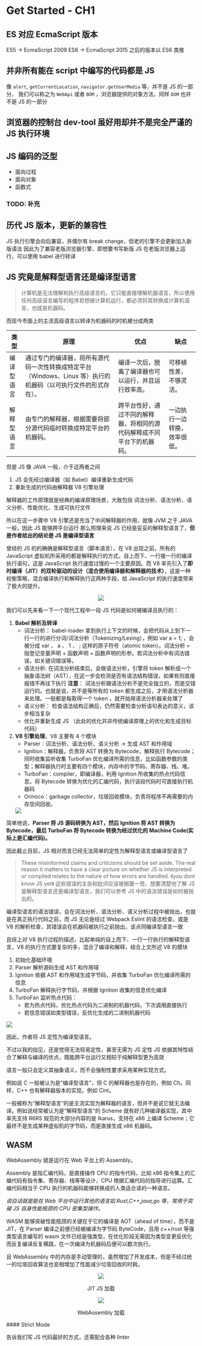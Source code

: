 # Get Started - CH1

## ES 对应 EcmaScript 版本

ES5 -> EcmaScript 2009
ES6 -> EcmaScript 2015
之后的版本以 ES6 类推

## 并非所有能在 script 中编写的代码都是 JS

像 `alert`, `getCurrentLocation`, `navigator.getUserMedia` 等，并不是 JS 的一部分，
我们可以称之为 `WebApi` 或者 `BOM` ，浏览器提供的对象方法，同样 `DOM` 也并不是 JS 的一部分

## 浏览器的控制台 dev-tool 虽好用却并不是完全严谨的 JS 执行环境

## JS 编码的泛型

- 面向过程
- 面向对象
- 函数式

### TODO: 补充

## 历代 JS 版本，更新的兼容性

JS 执行引擎会向后兼容，并偶尔有 break change，但老的引擎不会更新加入新版语法
因此为了兼容老版浏览器引擎，即想要书写新版 JS 在老版浏览器上运行，可以使用 babel 进行转译

## JS 究竟是解释型语言还是编译型语言

> 计算机是无法理解和执行高级语言的，它只能直接理解机器语言，所以使用任何高级语言编写的程序若想被计算机运行，都必须将其转换成计算机语言，也就是机器码。

而现今市面上的主流高级语言以转译为机器码的时机被分成两类

| 类型       | 原理                                                                                                            | 优点                                                                   | 缺点                         |
| ---------- | --------------------------------------------------------------------------------------------------------------- | ---------------------------------------------------------------------- | ---------------------------- |
| 编译型语言 | 通过专门的编译器，将所有源代码一次性转换成特定平台（Windows、Linux 等）执行的机器码（以可执行文件的形式存在）。 | 编译一次后，脱离了编译器也可以运行，并且运行效率高。                   | 可移植性差，不够灵活。       |
| 解释型语言 | 由专门的解释器，根据需要将部分源代码临时转换成特定平台的机器码。                                                | 跨平台性好，通过不同的解释器，将相同的源代码解释成不同平台下的机器码。 | 一边执行一边转换，效率很低。 |

但是 JS 像 JAVA 一般，介于这两者之间

1. JS 会先经过编译器（如 Babel）编译重新生成代码
2. 重新生成的代码由解释器 V8 引擎处理

解释器的工作原理就是经典的编译原理场景，大致包括
词法分析、语法分析、语义分析、性能优化、生成可执行文件

所以在这一步骤中 V8 引擎还是充当了中间解释器的作用，就像 JVM 之于 JAVA 一般，因此 JS 能够跨平台运行
那么照理来说 JS 已经是妥妥的解释型语言了，**但是作者给出的结论是 JS 是编译型语言**

曾经的 JS 的的确确是解释型语言（脚本语言），在 V8 出现之前，所有的 JavaScript 虚拟机所采用的都是解释执行的方式，自上而下、一行接一行的编译执行语句，这是 JavaScript 执行速度过慢的一个主要原因。而 V8 率先引入了**即时编译（JIT）的双轮驱动的设计（混合使用编译器和解释器的技术）**，这是一种权衡策略，混合编译执行和解释执行这两种手段，给 JavaScript 的执行速度带来了极大的提升。

<div style="text-align: center">
  <img src="../../../image/V8Compiler.jpg" >
</div>

我们可以先来看一下一个现代工程中一段 JS 代码是如何被编译且执行的：

1. **Babel 解析及转译**
   - 词法分析：
     babel-loader 拿到执行上下文的时候，会把代码从上到下一行一行的进行分词/词法分析（Tokenizing/Lexing），例如 var a = 1; ，会被分成 var 、 a 、 1 、 ; 这样的原子符号（atomic token）。词法分析 = 指登记变量声明 + 函数声明 + 函数声明的形参。若词法分析中有词法错误，如关键词错误等。
   - 语法分析:
     在词法分析结束后，会做语法分析，引擎将 token 解析成一个抽象语法树（AST），在这一步会检测是否有语法结构错误，如果有则直接报错不再往下执行
     **注意**： 词法分析跟语法分析不是完全独立的，而是交错运行的。也就是说，并不是等所有的 token 都生成之后，才用语法分析器来处理。一般都是每取得一个 token ，就开始用语法分析器来处理了
   - 语义分析：
     检查语法结构正确后，仍然需要检查分析语句表达的意义，该步相当复杂
   - 优化并重新生成 JS （此处的优化并非传统编译原理上的优化和生成目标代码）
2. **V8 引擎处理**，V8 主要有 4 个模块
   - Parser：词法分析、语法分析、语义分析 -> 生成 AST 和作用域
   - Ignition：解释器，负责将 AST 转换为 Bytecode，解释执行 Bytecode；同时收集监听收集 TurboFan 优化编译所需的信息，比如函数参数的类型；解释器执行时主要有四个模块，内存中的字节码、寄存器、栈、堆。
   - TurboFan：compiler，即编译器，利用 Ignition 所收集的热点代码信息，将 Bytecode 转换为优化的汇编代码，执行该段代码时可直接执行机器码
   - Orinoco：garbage collector，垃圾回收模块，负责将程序不再需要的内存空间回收。
   <div>
     <img src="../../../image/V8Module.jfif"/>
   </div>

简单地说，**Parser 将 JS 源码转换为 AST，然后 Ignition 将 AST 转换为 Bytecode，最后 TurboFan 将 Bytecode 转换为经过优化的 Machine Code(实际上是汇编代码)。**

因此截止目前，JS 相对而言已经无法简单的定性为解释型语言或编译型语言了

> These misinformed claims and criticisms should be set aside. The real reason it matters to have a clear picture on whether JS is interpreted or compiled relates to the nature of how errors are handled. 《you dont know JS yet》
> 这些错误的主张和批评应该被搁置一旁。想要清楚地了解 JS 是解释型语言还是编译型语言，我们可以参考 JS 中的语法错误是如何被抛出的。

编译型语言的语法错误，会在词法分析、语法分析、语义分析过程中被抛出，也就是在真正执行代码之前，而 JS 无论是经过 Webpack Eslint 的语法检查，或是 V8 的解析检查，其错误会在机器码被执行之前抛出，该点同编译型语言一致

且综上对 V8 执行过程的描述，比起单纯的自上而下、一行一行执行的解释型语言，V8 的执行方式要复杂的多，混合了编译和解释，结合上文所述 V8 的模块

1. 初始化基础环境
2. Parser 解析源码生成 AST 和作用域
3. Ignition 依据 AST 和作用域生成字节码，并收集 TurboFan 优化编译所需的信息
4. TurboFan 解释执行字节码，并根据 Ignition 收集的信息优化编译
5. TurboFan 监听热点代码：
   - 若为热点代码，优化热点代码为二进制的机器代码，下次调用直接执行
   - 若信息错误如类型错误，反优化生成的二进制机器代码

 <div>
    <img src="../../../image/V8JSCompile.jfif"/>
 </div>

因此，作者将 JS 定性为编译型语言。

不过以我的拙见，还是觉得无法轻易定性，甚至无需为 JS 定性
JS 依据其特性结合了解释与编译的优点，既能跨平台运行又相较于纯解释型更为高效

语言一般只会定义其抽象语义，而不会强制性要求采用某种实现方式。

例如说 C 一般被认为是“编译型语言”，但 C 的解释器也是存在的，例如 Ch。同样，C++ 也有解释器版本的实现，例如 Cint。

一般被称为“解释型语言”的是主流实现为解释器的语言，但并不是说它就无法编译。例如说经常被认为是“解释型语言”的 Scheme 就有好几种编译器实现，其中率先支持 R6RS 规范的大部分内容的是 Ikarus，支持在 x86 上编译 Scheme；它最终不是生成某种虚拟机的字节码，而是直接生成 x86 机器码。

## WASM

WebAssembly 就是运行在 Web 平台上的 Assembly。

Assembly 是指汇编代码，是直接操作 CPU 的指令代码，比如 x86 指令集上的汇编代码有指令集、寄存器、栈等等设计，CPU 根据汇编代码的指导进行运算。汇编代码相当于 CPU 执行的机器码能够转换成的人类适合读的一种语言。

_说白话就是能在 Web 平台中运行其他的语言如 Rust,C++,java,go 等，常用于突破 JS 自身性能瓶颈的 CPU 密集型操作。_

WASM 能够突破性能瓶颈的关键在于它的编译是 AOT（ahead of time），而不是 JIT，在 Parser 编译之前便已经被编译为字节码 ByteCode，且用 c++/rust 等强类型语言编写的 wasm 文件已经是强类型，在优化阶段无需因为类型变更反优化而反复编译反复横跳，在一次编译为机器码后便可以数次执行。

且 WebAssembly 中的内存是手动管理的，虽然增加了开发成本，但是不经过统一的垃圾回收算法也变相增加了性能减少垃圾回收的时耗。

<div style="text-align: center">
<img src="https://cloud.netlifyusercontent.com/assets/344dbf88-fdf9-42bb-adb4-46f01eedd629/fd3c55e9-3dda-473b-a76b-0ba4d0e039ad/08-diagram-now01-large-opt.png"/>
<p>JIT JS 加载</p>
</div>

<div style="text-align: center">
<img src="https://cloud.netlifyusercontent.com/assets/344dbf88-fdf9-42bb-adb4-46f01eedd629/01483767-04a0-4438-be58-f7e6512f1b39/10-diagram-future01-large-opt.png"/>
<p>WebAssembly 加载</p>
</div>
#### Strict Mode

告诉我们写 JS 代码最好的方式，还需配合各种 linter
